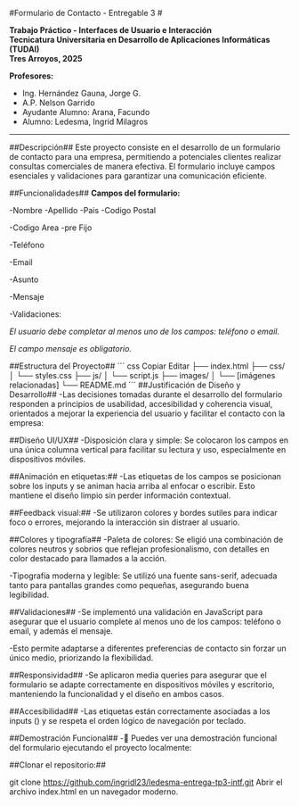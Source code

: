 

#Formulario de Contacto - Entregable 3 #

**Trabajo Práctico - Interfaces de Usuario e Interacción**  
**Tecnicatura Universitaria en Desarrollo de Aplicaciones Informáticas (TUDAI)**  
**Tres Arroyos, 2025**  

**Profesores:**  
- Ing. Hernández Gauna, Jorge G.  
- A.P. Nelson Garrido  
- Ayudante Alumno: Arana, Facundo
- Alumno: Ledesma, Ingrid Milagros
---

##Descripción##
Este proyecto consiste en el desarrollo de un formulario de contacto para una empresa, permitiendo a potenciales clientes realizar consultas comerciales de manera efectiva. El formulario incluye campos esenciales y validaciones para garantizar una comunicación eficiente.

##Funcionalidades##
**Campos del formulario:**

-Nombre
-Apellido
-Pais
-Codigo Postal

-Codigo Area
-pre Fijo

-Teléfono

-Email

-Asunto

-Mensaje

-Validaciones:

*El usuario debe completar al menos uno de los campos: teléfono o email.*

*El campo mensaje es obligatorio.*



##Estructura del Proyecto##
´´´
css
Copiar
Editar
├── index.html
├── css/
│   └── styles.css
├── js/
│   └── script.js
├── images/
│   └── [imágenes relacionadas]
└── README.md
´´´
##Justificación de Diseño y Desarrollo##
-Las decisiones tomadas durante el desarrollo del formulario responden a principios de usabilidad, accesibilidad y coherencia visual, orientados a mejorar la experiencia del usuario y facilitar el contacto con la empresa:

##Diseño UI/UX##
-Disposición clara y simple: Se colocaron los campos en una única columna vertical para facilitar su lectura y uso, especialmente en dispositivos móviles.

##Animación en etiquetas:##
-Las etiquetas de los campos se posicionan sobre los inputs y se animan hacia arriba al enfocar o escribir. Esto mantiene el diseño limpio sin perder información contextual.

##Feedback visual:##
-Se utilizaron colores y bordes sutiles para indicar foco o errores, mejorando la interacción sin distraer al usuario.

##Colores y tipografía##
-Paleta de colores: Se eligió una combinación de colores neutros y sobrios que reflejan profesionalismo, con detalles en color destacado para llamados a la acción.

-Tipografía moderna y legible: Se utilizó una fuente sans-serif, adecuada tanto para pantallas grandes como pequeñas, asegurando buena legibilidad.

##Validaciones##
-Se implementó una validación en JavaScript para asegurar que el usuario complete al menos uno de los campos: teléfono o email, y además el mensaje.

-Esto permite adaptarse a diferentes preferencias de contacto sin forzar un único medio, priorizando la flexibilidad.

##Responsividad##
-Se aplicaron media queries para asegurar que el formulario se adapte correctamente en dispositivos móviles y escritorio, manteniendo la funcionalidad y el diseño en ambos casos.

##Accesibilidad##
-Las etiquetas están correctamente asociadas a los inputs (<label for="...">) y se respeta el orden lógico de navegación por teclado.


##Demostración Funcional##
-🔗 Puedes ver una demostración funcional del formulario ejecutando el proyecto localmente:

##Clonar el repositorio:##

git clone https://github.com/ingridl23/ledesma-entrega-tp3-intf.git
Abrir el archivo index.html en un navegador moderno.
